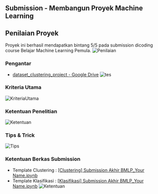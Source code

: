 ## Submission - Membangun Proyek Machine Learning
## Penilaian Proyek
Proyek ini berhasil mendapatkan bintang 5/5 pada submission dicoding course Belajar Machine Learning Pemula.
![Penilaian](/gambar/6.png)

### Pengantar
- [dataset_clustering_project - Google Drive](https://drive.google.com/drive/folders/1Zs7VmPZ-jNwsRlMKH65Ea-LApSwx6lKx?hl=ID)
![tes](/gambar/1.png)

### Kriteria Utama
![KriteriaUtama](/gambar/2.png)

### Ketentuan Penelitian
![Ketentuan](/gambar/3.png)

### Tips & Trick
![Tips](/gambar/4.png)

### Ketentuan Berkas Submission
- Template Clustering : [[Clustering] Submission Akhir BMLP_Your Name.ipynb](https://colab.research.google.com/drive/1agN97xDvImmH3259mBR0su0yC5FvS4za?usp=sharing)
- Template Klasifikasi : [[Klasifikasi] Submission Akhir BMLP_Your Name.ipynb](https://colab.research.google.com/drive/1KVzLTEl3HjqGj1Ygd-OLTb4neE9MkJ63?usp=sharing)
![Ketentuan](/gambar/5.png)
